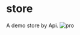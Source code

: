 # store

A demo store by Api.
![pro](https://user-images.githubusercontent.com/74424030/212421425-a31fa509-9bd4-45a5-8672-b74f2eeecb3c.png)
